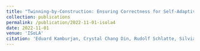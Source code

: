 ```yaml
---
title: "Twinning-by-Construction: Ensuring Correctness for Self-Adaptive Digital Twin"
collection: publications
permalink: /publication/2022-11-01-isola4
date: 2022-11-01
venue: 'ISoLA'
citation: 'Eduard Kamburjan, Crystal Chang Din, Rudolf Schlatte, Silvia Lizeth Tarifa Tapia, Einar Broch Johnsen. (2022). ISoLA, accepted for publication'
---
```



